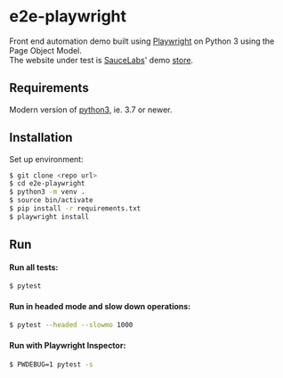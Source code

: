 # e2e-playwright
Front end automation demo built using [Playwright](https://playwright.dev/python/) on Python 3 using the Page Object Model.   
The website under test is [SauceLabs](https://saucelabs.com)' demo [store](https://www.saucedemo.com/).

## Requirements
Modern version of [python3](https://www.python.org/downloads/), ie. 3.7 or newer.

## Installation
Set up environment:
```sh
$ git clone <repo url>
$ cd e2e-playwright
$ python3 -m venv .
$ source bin/activate
$ pip install -r requirements.txt
$ playwright install
```

## Run
#### Run all tests:
```sh
$ pytest
```

#### Run in headed mode and slow down operations:
```sh
$ pytest --headed --slowmo 1000
```

#### Run with Playwright Inspector:
```sh
$ PWDEBUG=1 pytest -s
```
